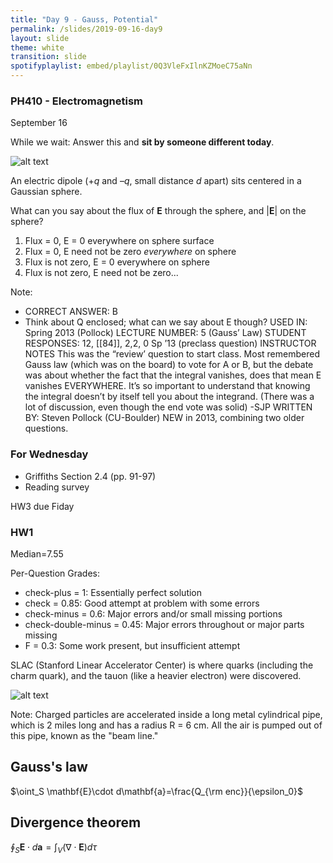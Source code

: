```yaml
---
title: "Day 9 - Gauss, Potential"
permalink: /slides/2019-09-16-day9
layout: slide
theme: white
transition: slide
spotifyplaylist: embed/playlist/0Q3VleFxIlnKZMoeC75aNn
---
```


<section data-markdown="">


### PH410 - Electromagnetism

September 16
<!--this doesn't work... {% include spotifyplaylist.html id=page.spotifyplaylist %}-->
</section>

<section data-markdown>

While we wait: Answer this and **sit by someone different today**.

![alt text](../images/d8-dipole_gauss.png "Logo Title Text 1")


An electric dipole ($+q$ and $–q$, small distance $d$ apart) sits centered in a Gaussian sphere.

What can you say about the flux of $\mathbf{E}$ through the sphere, and $|\mathbf{E}|$ on the sphere?

1. Flux = 0, E = 0 everywhere on sphere surface
2. Flux = 0, E need not be zero *everywhere* on sphere
3. Flux is not zero, E = 0 everywhere on sphere
4. Flux is not zero, E need not be zero...

Note:
* CORRECT ANSWER: B
* Think about Q enclosed; what can we say about E though? 
USED IN:  Spring 2013 (Pollock) 
LECTURE NUMBER:  5 (Gauss’ Law)
STUDENT RESPONSES:  12, [[84]], 2,2, 0  Sp ’13 (preclass question) 
INSTRUCTOR NOTES This was the “review’ question to start class. Most remembered Gauss law (which was on the board) to vote for A or B, but the debate was about whether the fact that the integral vanishes, does that mean E vanishes EVERYWHERE. It’s so important to understand that knowing the integral doesn’t by itself tell you about the integrand. (There was a lot of discussion, even though the end vote was solid)  -SJP
WRITTEN BY:  Steven Pollock (CU-Boulder) NEW in 2013, combining two older questions. 


</section>
<section data-markdown="">

### For Wednesday
- Griffiths Section 2.4 (pp. 91-97)
- Reading survey

HW3 due Fiday
	
</section>
<section data-markdown="">

### HW1
Median=7.55

Per-Question Grades:
- check-plus = 1: Essentially perfect solution
- check = 0.85: Good attempt at problem with some errors
- check-minus = 0.6: Major errors and/or small missing portions
- check-double-minus = 0.45: Major errors throughout or major parts missing
- F = 0.3: Some work present, but insufficient attempt
	
</section>

<section data-markdown>

SLAC (Stanford Linear Accelerator Center) is where quarks (including the charm
quark), and the tauon (like a heavier electron) were discovered.

![alt text](../images/d8-slac_overhead.jpg "Logo Title Text 1")

Note: Charged particles are accelerated inside a long metal cylindrical pipe, which is 2 miles long and has a radius R = 6 cm. All the air is pumped out of this pipe, known as the "beam line."
</section>
<!--
<section data-markdown>

A Gaussian surface which is *not* a sphere has a single charge (q) inside it, *not* at the center. There are more charges outside. What can we say about total electric flux through this surface $\oint_S \mathbf{E} \cdot d\mathbf{A}$?

1. It is $q/\varepsilon_0$.
2. We know what it is, but it is NOT $q/\varepsilon_0$.
3. Need more info/details to figure it out.

Note:
* CORRECT ANSWER: A

</section>

<section data-markdown>

A Gaussian surface which is *not* a sphere has a single charge (q) inside it, *not* at the center. There are more charges outside. Can we use Gauss's Law ($\oint_S \mathbf{E} \cdot d\mathbf{A}$) to find $|\mathbf{E}|$?

1. Yes
2. No
3. Maybe?

Note:
* CORRECT ANSWER: B

</section>
-->

<section data-markdown>

## Gauss's law

$\oint_S \mathbf{E}\cdot d\mathbf{a}=\frac{Q_{\rm enc}}{\epsilon_0}$

## Divergence theorem

$\oint_S \mathbf{E}\cdot d\mathbf{a}=\int_V\left( \nabla\cdot \mathbf{E}\right) d\tau$

</section>
